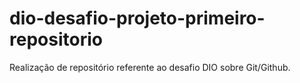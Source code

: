 # dio-desafio-projeto-primeiro-repositorio
Realização de repositório referente ao desafio DIO sobre Git/Github.
